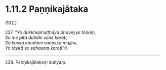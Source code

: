 

# 1.11.2 Paṇṇikajātaka




(102.)

227\. _“Yo dukkhaphuṭṭhāya bhaveyya tāṇaṃ,_  
_So me pitā dubbhi vane karoti;_  
_Sā kassa kandāmi vanassa majjhe,_  
_Yo tāyitā so sahasaṃ karotī”ti._  


---

228\. Paṇṇikajātakaṃ dutiyaṃ.





